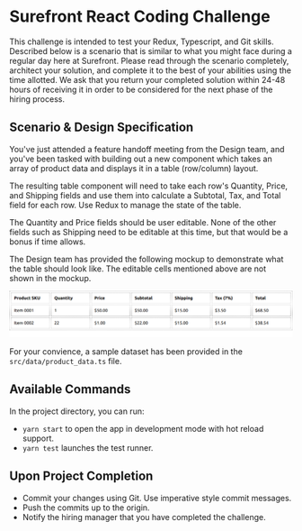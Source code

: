 # Surefront React Coding Challenge

This challenge is intended to test your Redux, Typescript, and Git skills. Described below is a scenario that is similar to what you might face during a regular day here at Surefront. Please read through the scenario completely, architect your solution, and complete it to the best of your abilities using the time allotted. We ask that you return your completed solution within 24-48 hours of receiving it in order to be considered for the next phase of the hiring process.

## Scenario & Design Specification

You've just attended a feature handoff meeting from the Design team, and you've been tasked with building out a new component which takes an array of product data and displays it in a table (row/column) layout.

The resulting table component will need to take each row's Quantity, Price, and Shipping fields and use them into calculate a Subtotal, Tax, and Total field for each row. Use Redux to manage the state of the table.

The Quantity and Price fields should be user editable. None of the other fields such as Shipping need to be editable at this time, but that would be a bonus if time allows.

The Design team has provided the following mockup to demonstrate what the table should look like. The editable cells mentioned above are not shown in the mockup.

![Design Mock](design-mock.png)

For your convience, a sample dataset has been provided in the `src/data/product_data.ts` file.

## Available Commands

In the project directory, you can run:

- `yarn start` to open the app in development mode with hot reload support.
- `yarn test` launches the test runner.

## Upon Project Completion

- Commit your changes using Git. Use imperative style commit messages.
- Push the commits up to the origin.
- Notify the hiring manager that you have completed the challenge.
